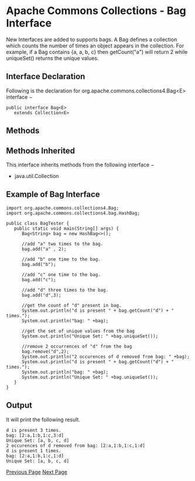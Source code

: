 # Apache Commons Collections - Bag Interface
New Interfaces are added to supports bags. A Bag defines a collection which counts the number of times an object appears in the collection. For example, if a Bag contains {a, a, b, c} then getCount("a") will return 2 while uniqueSet() returns the unique values.

## Interface Declaration
Following is the declaration for org.apache.commons.collections4.Bag&lt;E&gt; interface −

```
public interface Bag<E>
   extends Collection<E>
```
## Methods
## Methods Inherited
This interface inherits methods from the following interface −

   * java.util.Collection

## Example of Bag Interface


```
import org.apache.commons.collections4.Bag;
import org.apache.commons.collections4.bag.HashBag;

public class BagTester {
   public static void main(String[] args) {
      Bag<String> bag = new HashBag<>();

      //add "a" two times to the bag.
      bag.add("a" , 2);
      
      //add "b" one time to the bag.
      bag.add("b");
      
      //add "c" one time to the bag.
      bag.add("c");
      
      //add "d" three times to the bag.
      bag.add("d",3);
      
      //get the count of "d" present in bag.
      System.out.println("d is present " + bag.getCount("d") + " times.");
      System.out.println("bag: " +bag);
      
      //get the set of unique values from the bag
      System.out.println("Unique Set: " +bag.uniqueSet());
      
      //remove 2 occurrences of "d" from the bag
      bag.remove("d",2);
      System.out.println("2 occurences of d removed from bag: " +bag);
      System.out.println("d is present " + bag.getCount("d") + " times.");
      System.out.println("bag: " +bag);
      System.out.println("Unique Set: " +bag.uniqueSet());
   }
}
```
## Output
It will print the following result.

```
d is present 3 times.
bag: [2:a,1:b,1:c,3:d]
Unique Set: [a, b, c, d]
2 occurences of d removed from bag: [2:a,1:b,1:c,1:d]
d is present 1 times.
bag: [2:a,1:b,1:c,1:d]
Unique Set: [a, b, c, d]
```

[Previous Page](../commons_collections/commons_collections_environment.md) [Next Page](../commons_collections/commons_collections_bidimap.md) 
